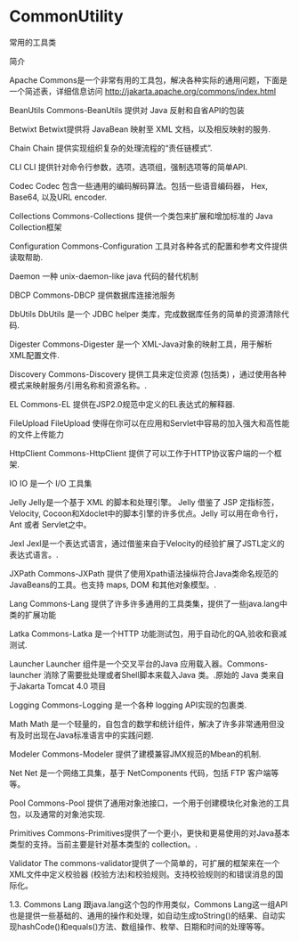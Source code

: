 # CommonUtility
常用的工具类

简介

Apache Commons是一个非常有用的工具包，解决各种实际的通用问题，下面是一个简述表，详细信息访问 http://jakarta.apache.org/commons/index.html

BeanUtils 
Commons-BeanUtils 提供对 Java 反射和自省API的包装

Betwixt 
Betwixt提供将 JavaBean 映射至 XML 文档，以及相反映射的服务.

Chain 
Chain 提供实现组织复杂的处理流程的“责任链模式”.

CLI 
CLI 提供针对命令行参数，选项，选项组，强制选项等的简单API.

Codec 
Codec 包含一些通用的编码解码算法。包括一些语音编码器， Hex, Base64, 以及URL encoder.

Collections 
Commons-Collections 提供一个类包来扩展和增加标准的 Java Collection框架

Configuration 
Commons-Configuration 工具对各种各式的配置和参考文件提供读取帮助.

Daemon 
一种 unix-daemon-like java 代码的替代机制

DBCP 
Commons-DBCP 提供数据库连接池服务

DbUtils 
DbUtils 是一个 JDBC helper 类库，完成数据库任务的简单的资源清除代码.

Digester 
Commons-Digester 是一个 XML-Java对象的映射工具，用于解析 XML配置文件.

Discovery 
Commons-Discovery 提供工具来定位资源 (包括类) ，通过使用各种模式来映射服务/引用名称和资源名称。.

EL 
Commons-EL 提供在JSP2.0规范中定义的EL表达式的解释器.

FileUpload 
FileUpload 使得在你可以在应用和Servlet中容易的加入强大和高性能的文件上传能力

HttpClient 
Commons-HttpClient 提供了可以工作于HTTP协议客户端的一个框架.

IO 
IO 是一个 I/O 工具集

Jelly 
Jelly是一个基于 XML 的脚本和处理引擎。 Jelly 借鉴了 JSP 定指标签，Velocity, Cocoon和Xdoclet中的脚本引擎的许多优点。Jelly 可以用在命令行， Ant 或者 Servlet之中。

Jexl 
Jexl是一个表达式语言，通过借鉴来自于Velocity的经验扩展了JSTL定义的表达式语言。.

JXPath 
Commons-JXPath 提供了使用Xpath语法操纵符合Java类命名规范的 JavaBeans的工具。也支持 maps, DOM 和其他对象模型。.

Lang 
Commons-Lang 提供了许多许多通用的工具类集，提供了一些java.lang中类的扩展功能

Latka 
Commons-Latka 是一个HTTP 功能测试包，用于自动化的QA,验收和衰减测试.

Launcher 
Launcher 组件是一个交叉平台的Java 应用载入器。Commons-launcher 消除了需要批处理或者Shell脚本来载入Java 类。.原始的 Java 类来自于Jakarta Tomcat 4.0 项目

Logging 
Commons-Logging 是一个各种 logging API实现的包裹类.

Math 
Math 是一个轻量的，自包含的数学和统计组件，解决了许多非常通用但没有及时出现在Java标准语言中的实践问题.

Modeler 
Commons-Modeler 提供了建模兼容JMX规范的Mbean的机制.

Net 
Net 是一个网络工具集，基于 NetComponents 代码，包括 FTP 客户端等等。

Pool 
Commons-Pool 提供了通用对象池接口，一个用于创建模块化对象池的工具包，以及通常的对象池实现.

Primitives 
Commons-Primitives提供了一个更小，更快和更易使用的对Java基本类型的支持。当前主要是针对基本类型的 collection。.

Validator 
The commons-validator提供了一个简单的，可扩展的框架来在一个XML文件中定义校验器 (校验方法)和校验规则。支持校验规则的和错误消息的国际化。

1.3. Commons Lang
跟java.lang这个包的作用类似，Commons Lang这一组API也是提供一些基础的、通用的操作和处理，如自动生成toString()的结果、自动实现hashCode()和equals()方法、数组操作、枚举、日期和时间的处理等等。

